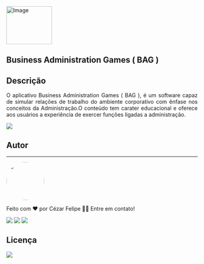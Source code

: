 
<img src="https://i.ibb.co/vkyVxwj/Group-6.png"  alt="Image" height="100" width="120" />

## Business Administration Games ( BAG )  

## Descrição

<p align="justify"> O aplicativo Business Administration Games ( BAG ), é um software capaz de simular relações de trabalho do ambiente corporativo com ênfase nos conceitos da Administração.O conteúdo tem carater educacional e oferece aos usuários a experiência de exercer funções ligadas a administração. </p>

<img src="https://img.shields.io/static/v1?label=spring&message=framework&color=blue&style=for-the-badge&logo=spring"/>

## **Autor**
---


<img style="border-radius: 50%;" src="https://avatars.githubusercontent.com/u/29206101?v=4" width="100px;" alt=""/>

Feito com ❤️ por Cézar Felipe 👋🏽 Entre em contato!

 <a href="https://www.instagram.com/cezar_felpis/" target="_blank"><img src="https://img.shields.io/badge/-Instagram-%23E4405F?style=for-the-badge&logo=instagram&logoColor=white" target="_blank"></a>
  <a href = "mailto:cezarfelipe2008@outlook.com"><img src="https://img.shields.io/badge/-Gmail-%23333?style=for-the-badge&logo=gmail&logoColor=white" target="_blank"></a>
  <a href="https://www.linkedin.com/in/cezarfelipedasilva/" target="_blank"><img src="https://img.shields.io/badge/-LinkedIn-%230077B5?style=for-the-badge&logo=linkedin&logoColor=white" target="_blank"></a> 
    
## Licença
<a href="https://github.com/CezarFelipe/micro-service-springcloud/blob/main/LICENSE" target="_blank"><img src="https://img.shields.io/badge/license-MIT-green" target="_blank"></a>
